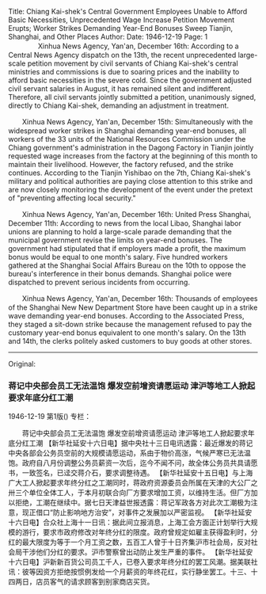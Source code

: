 Title: Chiang Kai-shek's Central Government Employees Unable to Afford Basic Necessities, Unprecedented Wage Increase Petition Movement Erupts; Worker Strikes Demanding Year-End Bonuses Sweep Tianjin, Shanghai, and Other Places
Author:
Date: 1946-12-19
Page: 1
　　
　　Xinhua News Agency, Yan'an, December 16th: According to a Central News Agency dispatch on the 13th, the recent unprecedented large-scale petition movement by civil servants of Chiang Kai-shek's central ministries and commissions is due to soaring prices and the inability to afford basic necessities in the severe cold. Since the government adjusted civil servant salaries in August, it has remained silent and indifferent. Therefore, all civil servants jointly submitted a petition, unanimously signed, directly to Chiang Kai-shek, demanding an adjustment in treatment.

　　Xinhua News Agency, Yan'an, December 15th: Simultaneously with the widespread worker strikes in Shanghai demanding year-end bonuses, all workers of the 33 units of the National Resources Commission under the Chiang government's administration in the Dagong Factory in Tianjin jointly requested wage increases from the factory at the beginning of this month to maintain their livelihood. However, the factory refused, and the strike continues. According to the Tianjin Yishibao on the 7th, Chiang Kai-shek's military and political authorities are paying close attention to this strike and are now closely monitoring the development of the event under the pretext of "preventing affecting local security."

　　Xinhua News Agency, Yan'an, December 16th: United Press Shanghai, December 11th: According to news from the local Libao, Shanghai labor unions are planning to hold a large-scale parade demanding that the municipal government revise the limits on year-end bonuses. The government had stipulated that if employers made a profit, the maximum bonus would be equal to one month's salary. Five hundred workers gathered at the Shanghai Social Affairs Bureau on the 10th to oppose the bureau's interference in their bonus demands. Shanghai police were dispatched to prevent serious incidents from occurring.

　　Xinhua News Agency, Yan'an, December 16th: Thousands of employees of the Shanghai New New Department Store have been caught up in a strike wave demanding year-end bonuses. According to the Associated Press, they staged a sit-down strike because the management refused to pay the customary year-end bonus equivalent to one month's salary. On the 13th and 14th, the clerks politely asked customers to buy goods at other stores.



<hr /> 

Original: 


### 蒋记中央部会员工无法温饱  爆发空前增资请愿运动  津沪等地工人掀起要求年底分红工潮

1946-12-19
第1版()
专栏：

　　蒋记中央部会员工无法温饱
    爆发空前增资请愿运动 
    津沪等地工人掀起要求年底分红工潮
    【新华社延安十六日电】据中央社十三日电讯透露：最近爆发的蒋记中央各部会公务员空前的大规模请愿运动，系由于物价高涨，气候严寒已无法温饱。政府自八月份调整公务员薪资一次后，迄今不闻不问，故全体公务员共具请愿书，一致签名，已迳交蒋介石，要求调整待遇。
    【新华社延安十五日电】与上海广大工人掀起要求年终分红之工潮同时，蒋政府资源委员会所属在天津的大公厂之卅三个单位全体工人，于本月初联合向厂方要求增加工资，以维持生活。但厂方加以拒绝，工潮在继续中。据七日天津益世报透露：蒋记军政各方对此次工潮极为注意，现正借口“防止影响地方治安”，对事件之发展加以严密监视。
    【新华社延安十六日电】合众社上海十一日讯：据此间立报消息，上海工会方面正计划举行大规模的游行，要求市政府修改对年终分红的限度。政府曾规定如雇主获得盈利时，分红的最大限度为等于一个月工资之数，五百工人曾于十日齐集沪市社会局，反对社会局干涉他们分红的要求。沪市警察曾出动防止发生严重的事件。
    【新华社延安十六日电】沪新新百货公司员工千人，已卷入要求年终分红的罢工风潮。据美联社讯：彼等因资方拒绝按惯例发给一个月薪资的年终花红，实行静坐罢工。十三、十四两日，店员客气的请求顾客到别家商店买货。
